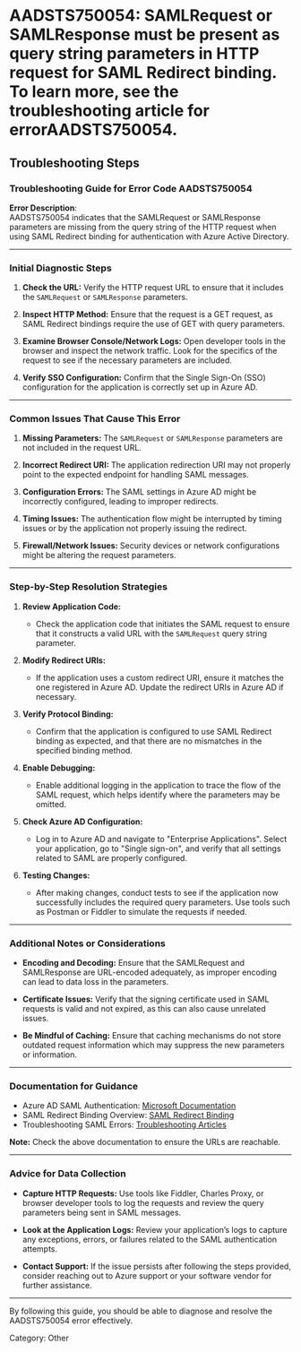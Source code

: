 # AADSTS750054: SAMLRequest or SAMLResponse must be present as query string parameters in HTTP request for SAML Redirect binding. To learn more, see the troubleshooting article for errorAADSTS750054.


## Troubleshooting Steps
### Troubleshooting Guide for Error Code AADSTS750054

**Error Description**:  
AADSTS750054 indicates that the SAMLRequest or SAMLResponse parameters are missing from the query string of the HTTP request when using SAML Redirect binding for authentication with Azure Active Directory. 

---

### Initial Diagnostic Steps

1. **Check the URL:** Verify the HTTP request URL to ensure that it includes the `SAMLRequest` or `SAMLResponse` parameters.
   
2. **Inspect HTTP Method:** Ensure that the request is a GET request, as SAML Redirect bindings require the use of GET with query parameters.

3. **Examine Browser Console/Network Logs:** Open developer tools in the browser and inspect the network traffic. Look for the specifics of the request to see if the necessary parameters are included.

4. **Verify SSO Configuration:** Confirm that the Single Sign-On (SSO) configuration for the application is correctly set up in Azure AD.

---

### Common Issues That Cause This Error

1. **Missing Parameters:** The `SAMLRequest` or `SAMLResponse` parameters are not included in the request URL.

2. **Incorrect Redirect URI:** The application redirection URI may not properly point to the expected endpoint for handling SAML messages.

3. **Configuration Errors:** The SAML settings in Azure AD might be incorrectly configured, leading to improper redirects.

4. **Timing Issues:** The authentication flow might be interrupted by timing issues or by the application not properly issuing the redirect.

5. **Firewall/Network Issues:** Security devices or network configurations might be altering the request parameters.

---

### Step-by-Step Resolution Strategies

1. **Review Application Code:**
   - Check the application code that initiates the SAML request to ensure that it constructs a valid URL with the `SAMLRequest` query string parameter.

2. **Modify Redirect URIs:**
   - If the application uses a custom redirect URI, ensure it matches the one registered in Azure AD. Update the redirect URIs in Azure AD if necessary.

3. **Verify Protocol Binding:**
   - Confirm that the application is configured to use SAML Redirect binding as expected, and that there are no mismatches in the specified binding method.

4. **Enable Debugging:**
   - Enable additional logging in the application to trace the flow of the SAML request, which helps identify where the parameters may be omitted.

5. **Check Azure AD Configuration:**
   - Log in to Azure AD and navigate to "Enterprise Applications". Select your application, go to "Single sign-on", and verify that all settings related to SAML are properly configured.

6. **Testing Changes:**
   - After making changes, conduct tests to see if the application now successfully includes the required query parameters. Use tools such as Postman or Fiddler to simulate the requests if needed.

---

### Additional Notes or Considerations

- **Encoding and Decoding:** Ensure that the SAMLRequest and SAMLResponse are URL-encoded adequately, as improper encoding can lead to data loss in the parameters.
  
- **Certificate Issues:** Verify that the signing certificate used in SAML requests is valid and not expired, as this can also cause unrelated issues.

- **Be Mindful of Caching:** Ensure that caching mechanisms do not store outdated request information which may suppress the new parameters or information.

---

### Documentation for Guidance

- Azure AD SAML Authentication: [Microsoft Documentation](https://docs.microsoft.com/en-us/azure/active-directory/develop/active-directory-saml-protocol)
- SAML Redirect Binding Overview: [SAML Redirect Binding](https://docs.oasis-open.org/security/saml/v2.0/saml-core-2.0-os.pdf)
- Troubleshooting SAML Errors: [Troubleshooting Articles](https://docs.microsoft.com/en-us/azure/active-directory/develop/active-directory-saml-protocol)

**Note:** Check the above documentation to ensure the URLs are reachable.

---

### Advice for Data Collection

- **Capture HTTP Requests:** Use tools like Fiddler, Charles Proxy, or browser developer tools to log the requests and review the query parameters being sent in SAML messages.
  
- **Look at the Application Logs:** Review your application’s logs to capture any exceptions, errors, or failures related to the SAML authentication attempts.

- **Contact Support:** If the issue persists after following the steps provided, consider reaching out to Azure support or your software vendor for further assistance.

---

By following this guide, you should be able to diagnose and resolve the AADSTS750054 error effectively.

Category: Other